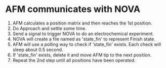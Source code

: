 # AFM communicates with NOVA
1. AFM calculates a position matrix and then reaches the 1st position.
2. Do Approach and settle some time.
3. Send a signal to trigger NOVA to do an electrochemical experiment.
4. NOVA will create a file named as 'state_fin' to represent Finish state.
5. AFM will use a polling way to check if 'state_fin' exists. Each check will sleep about 0.5 second.
6. If 'state_fin' exists, delete it and move AFM tip to the next position.
7. Repeat the 2nd step until all positions have been operated.

